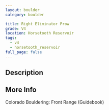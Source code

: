 ```yaml
---
layout: boulder
category: boulder

title: Right Eliminator Prow
grade: V4
location: Horsetooth Reservoir
tags:
  - v4
  - horsetooth_reservoir
full_page: false
---
```


## Description


## More Info
Colorado Bouldering: Front Range (Guidebook)
